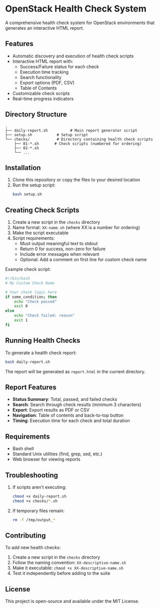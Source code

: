 # OpenStack Health Check System

A comprehensive health check system for OpenStack environments that generates an interactive HTML report.

## Features

- Automatic discovery and execution of health check scripts
- Interactive HTML report with:
  - Success/Failure status for each check
  - Execution time tracking
  - Search functionality
  - Export options (PDF, CSV)
  - Table of Contents
- Customizable check scripts
- Real-time progress indicators

## Directory Structure

```
.
├── daily-report.sh          # Main report generator script
├── setup.sh           # Setup script
└── checks/            # Directory containing health check scripts
    ├── 01-*.sh       # Check scripts (numbered for ordering)
    ├── 02-*.sh
    └── ...
```

## Installation

1. Clone this repository or copy the files to your desired location
2. Run the setup script:
   ```bash
   bash setup.sh
   ```

## Creating Check Scripts

1. Create a new script in the `checks` directory
2. Name format: `XX-name.sh` (where XX is a number for ordering)
3. Make the script executable
4. Script requirements:
   - Must output meaningful text to stdout
   - Return 0 for success, non-zero for failure
   - Include error messages when relevant
   - Optional: Add a comment on first line for custom check name

Example check script:
```bash
#!/bin/bash
# My Custom Check Name

# Your check logic here
if some_condition; then
    echo "Check passed"
    exit 0
else
    echo "Check failed: reason"
    exit 1
fi
```

## Running Health Checks

To generate a health check report:

```bash
bash daily-report.sh
```

The report will be generated as `report.html` in the current directory.

## Report Features

- **Status Summary**: Total, passed, and failed checks
- **Search**: Search through check results (minimum 3 characters)
- **Export**: Export results as PDF or CSV
- **Navigation**: Table of contents and back-to-top button
- **Timing**: Execution time for each check and total duration

## Requirements

- Bash shell
- Standard Unix utilities (find, grep, sed, etc.)
- Web browser for viewing reports

## Troubleshooting

1. If scripts aren't executing:
   ```bash
   chmod +x daily-report.sh
   chmod +x checks/*.sh
   ```

2. If temporary files remain:
   ```bash
   rm -f /tmp/output_*
   ```

## Contributing

To add new health checks:

1. Create a new script in the `checks` directory
2. Follow the naming convention: `XX-descriptive-name.sh`
3. Make it executable: `chmod +x XX-descriptive-name.sh`
4. Test it independently before adding to the suite

## License

This project is open-source and available under the MIT License. 
